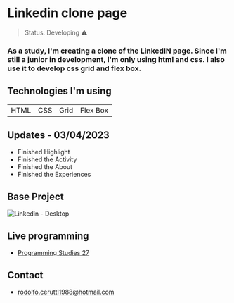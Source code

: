 <h1>Linkedin clone page</h1>

> Status: Developing ⚠️

### As a study, I'm creating a clone of the LinkedIN page. Since I'm still a junior in development, I'm only using html and css. I also use it to develop css grid and flex box.

## Technologies I'm using

<table>
  <tr>
    <td>HTML</td>
    <td>CSS</td>
    <td>Grid</td>
    <td>Flex Box</td>
  </tr>
  
</table>

## Updates - 03/04/2023

+ Finished Highlight
+ Finished the Activity
+ Finished the About
+ Finished the Experiences

## Base Project
 
![Linkedin - Desktop](https://user-images.githubusercontent.com/42013617/228697236-fe3e46c7-a185-4e52-9ddc-d7b9c1cc3125.png)

## Live programming

- [Programming Studies 27](https://www.youtube.com/watch?v=hgsLGbWUSXo&ab_channel=RodolfoCerutti-Designer)</br>

## Contact

+ rodolfo.cerutti1988@hotmail.com